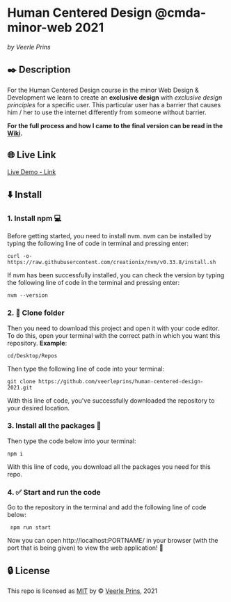 # Human Centered Design @cmda-minor-web 2021

<!-- Image of the project here - Maybe Mockup -->

_by Veerle Prins_

## :black_nib: Description

For the Human Centered Design course in the minor Web Design & Development we learn to create an **exclusive design** with _exclusive design principles_ for a specific user. This particular user has a barrier that causes him / her to use the internet differently from someone without barrier.

**For the full process and how I came to the final version can be read in the [Wiki](https://github.com/veerleprins/human-centered-design-2021/wiki).**

## :globe_with_meridians: Live Link

[Live Demo - Link]()

## :arrow_down: Install

### 1. Install npm :computer:

Before getting started, you need to install nvm. nvm can be installed by typing the following line of code in terminal and pressing enter:

`curl -o- https://raw.githubusercontent.com/creationix/nvm/v0.33.8/install.sh `

If nvm has been successfully installed, you can check the version by typing the following line of code in the terminal and pressing enter:

`nvm --version`

### 2. :open_file_folder: Clone folder

Then you need to download this project and open it with your code editor. To do this, open your terminal with the correct path in which you want this repository. **Example**:

`cd/Desktop/Repos`

Then type the following line of code into your terminal:

`git clone https://github.com/veerleprins/human-centered-design-2021.git`

With this line of code, you've successfully downloaded the repository to your desired location.

### 3. Install all the packages :bookmark_tabs:

Then type the code below into your terminal:

`npm i`

With this line of code, you download all the packages you need for this repo.

### 4. :white_check_mark: Start and run the code

Go to the repository in the terminal and add the following line of code below:

` npm run start`

Now you can open http://localhost:PORTNAME/ in your browser (with the port that is being given) to view the web application! :raised_hands:

## :lock: License

This repo is licensed as [MIT](https://github.com/veerleprins/human-centered-design-2021/blob/master/LICENSE) by :copyright: [Veerle Prins](https://github.com/veerleprins), 2021

<!-- replace the code in the /docs folder with your own, so you can showcase your work with GitHub Pages 🌍 -->

<!-- ...but how does one use this project? What are its features 🤔 -->

<!-- Maybe a checklist of done stuff and stuff still on your wishlist? ✅ -->

